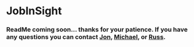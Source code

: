 
# JobInSight

### ReadMe coming soon... thanks for your patience. If you have any questions you can contact [Jon](https://github.com/mathcodes), [Michael](https://github.com/michaeldavidpryor), or [Russ](https://github.com/rureed).

